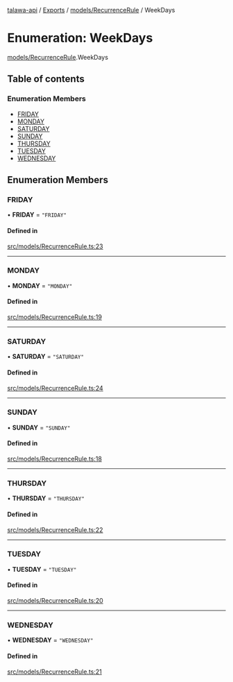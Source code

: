 [talawa-api](../README.md) / [Exports](../modules.md) / [models/RecurrenceRule](../modules/models_RecurrenceRule.md) / WeekDays

# Enumeration: WeekDays

[models/RecurrenceRule](../modules/models_RecurrenceRule.md).WeekDays

## Table of contents

### Enumeration Members

- [FRIDAY](models_RecurrenceRule.WeekDays.md#friday)
- [MONDAY](models_RecurrenceRule.WeekDays.md#monday)
- [SATURDAY](models_RecurrenceRule.WeekDays.md#saturday)
- [SUNDAY](models_RecurrenceRule.WeekDays.md#sunday)
- [THURSDAY](models_RecurrenceRule.WeekDays.md#thursday)
- [TUESDAY](models_RecurrenceRule.WeekDays.md#tuesday)
- [WEDNESDAY](models_RecurrenceRule.WeekDays.md#wednesday)

## Enumeration Members

### FRIDAY

• **FRIDAY** = ``"FRIDAY"``

#### Defined in

[src/models/RecurrenceRule.ts:23](https://github.com/PalisadoesFoundation/talawa-api/blob/636e51c/src/models/RecurrenceRule.ts#L23)

___

### MONDAY

• **MONDAY** = ``"MONDAY"``

#### Defined in

[src/models/RecurrenceRule.ts:19](https://github.com/PalisadoesFoundation/talawa-api/blob/636e51c/src/models/RecurrenceRule.ts#L19)

___

### SATURDAY

• **SATURDAY** = ``"SATURDAY"``

#### Defined in

[src/models/RecurrenceRule.ts:24](https://github.com/PalisadoesFoundation/talawa-api/blob/636e51c/src/models/RecurrenceRule.ts#L24)

___

### SUNDAY

• **SUNDAY** = ``"SUNDAY"``

#### Defined in

[src/models/RecurrenceRule.ts:18](https://github.com/PalisadoesFoundation/talawa-api/blob/636e51c/src/models/RecurrenceRule.ts#L18)

___

### THURSDAY

• **THURSDAY** = ``"THURSDAY"``

#### Defined in

[src/models/RecurrenceRule.ts:22](https://github.com/PalisadoesFoundation/talawa-api/blob/636e51c/src/models/RecurrenceRule.ts#L22)

___

### TUESDAY

• **TUESDAY** = ``"TUESDAY"``

#### Defined in

[src/models/RecurrenceRule.ts:20](https://github.com/PalisadoesFoundation/talawa-api/blob/636e51c/src/models/RecurrenceRule.ts#L20)

___

### WEDNESDAY

• **WEDNESDAY** = ``"WEDNESDAY"``

#### Defined in

[src/models/RecurrenceRule.ts:21](https://github.com/PalisadoesFoundation/talawa-api/blob/636e51c/src/models/RecurrenceRule.ts#L21)
